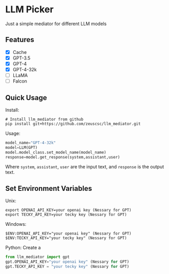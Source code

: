 # LLM Picker
Just a simple mediator for different LLM models

## Features
- [x] Cache
- [x] GPT-3.5
- [x] GPT-4
- [x] GPT-4-32k
- [ ] LLaMA
- [ ] Falcon

## Quick Usage
Install:
~~~shell
# Install llm_mediator from github
pip install git+https://github.com/zeuscsc/llm_mediator.git
~~~
Usage:
~~~python
model_name="GPT-4-32k"
model=LLM(GPT)
model.model_class.set_model_name(model_name)
response=model.get_response(system,assistant,user)
~~~
Where `system`, `assistant`, `user` are the input text, and `response` is the output text.
## Set Environment Variables
Unix:
~~~shell Unix
export OPENAI_API_KEY=your openai key (Nessary for GPT)
export TECKY_API_KEY=your tecky key (Nessary for GPT)
~~~
Windows:
~~~shell Windows
$ENV:OPENAI_API_KEY="your openai key" (Nessary for GPT)
$ENV:TECKY_API_KEY="your tecky key" (Nessary for GPT)
~~~
Python:
Create a 
~~~python
from llm_mediator import gpt
gpt.OPENAI_API_KEY="your openai key" (Nessary for GPT)
gpt.TECKY_API_KEY = "your tecky key" (Nessary for GPT)
~~~